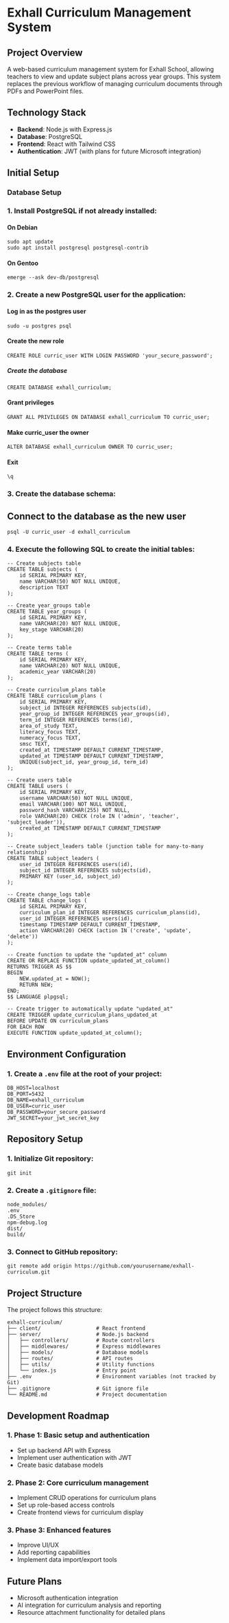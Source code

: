 # Exhall Curriculum Management System

## Project Overview
A web-based curriculum management system for Exhall School, allowing teachers to view and update subject plans across year groups. This system replaces the previous workflow of managing curriculum documents through PDFs and PowerPoint files.

## Technology Stack
- **Backend**: Node.js with Express.js
- **Database**: PostgreSQL
- **Frontend**: React with Tailwind CSS
- **Authentication**: JWT (with plans for future Microsoft integration)

## Initial Setup

### Database Setup

### 1. Install PostgreSQL if not already installed:

#### On Debian
```
sudo apt update
sudo apt install postgresql postgresql-contrib
```
#### On Gentoo
```
emerge --ask dev-db/postgresql
```
### 2. Create a new PostgreSQL user for the application:

#### Log in as the postgres user
```
sudo -u postgres psql
```
#### Create the new role
```
CREATE ROLE curric_user WITH LOGIN PASSWORD 'your_secure_password';
```
##### Create the database
```
CREATE DATABASE exhall_curriculum;
```
#### Grant privileges
```
GRANT ALL PRIVILEGES ON DATABASE exhall_curriculum TO curric_user;
```
#### Make curric_user the owner
```
ALTER DATABASE exhall_curriculum OWNER TO curric_user;
```
#### Exit
```
\q
```

### 3. Create the database schema:

## Connect to the database as the new user
```
psql -U curric_user -d exhall_curriculum
```
### 4. Execute the following SQL to create the initial tables:
```
-- Create subjects table
CREATE TABLE subjects (
    id SERIAL PRIMARY KEY,
    name VARCHAR(50) NOT NULL UNIQUE,
    description TEXT
);

-- Create year_groups table
CREATE TABLE year_groups (
    id SERIAL PRIMARY KEY,
    name VARCHAR(20) NOT NULL UNIQUE,
    key_stage VARCHAR(20)
);

-- Create terms table
CREATE TABLE terms (
    id SERIAL PRIMARY KEY,
    name VARCHAR(20) NOT NULL UNIQUE,
    academic_year VARCHAR(20)
);

-- Create curriculum_plans table
CREATE TABLE curriculum_plans (
    id SERIAL PRIMARY KEY,
    subject_id INTEGER REFERENCES subjects(id),
    year_group_id INTEGER REFERENCES year_groups(id),
    term_id INTEGER REFERENCES terms(id),
    area_of_study TEXT,
    literacy_focus TEXT,
    numeracy_focus TEXT,
    smsc TEXT,
    created_at TIMESTAMP DEFAULT CURRENT_TIMESTAMP,
    updated_at TIMESTAMP DEFAULT CURRENT_TIMESTAMP,
    UNIQUE(subject_id, year_group_id, term_id)
);

-- Create users table
CREATE TABLE users (
    id SERIAL PRIMARY KEY,
    username VARCHAR(50) NOT NULL UNIQUE,
    email VARCHAR(100) NOT NULL UNIQUE,
    password_hash VARCHAR(255) NOT NULL,
    role VARCHAR(20) CHECK (role IN ('admin', 'teacher', 'subject_leader')),
    created_at TIMESTAMP DEFAULT CURRENT_TIMESTAMP
);

-- Create subject_leaders table (junction table for many-to-many relationship)
CREATE TABLE subject_leaders (
    user_id INTEGER REFERENCES users(id),
    subject_id INTEGER REFERENCES subjects(id),
    PRIMARY KEY (user_id, subject_id)
);

-- Create change_logs table
CREATE TABLE change_logs (
    id SERIAL PRIMARY KEY,
    curriculum_plan_id INTEGER REFERENCES curriculum_plans(id),
    user_id INTEGER REFERENCES users(id),
    timestamp TIMESTAMP DEFAULT CURRENT_TIMESTAMP,
    action VARCHAR(20) CHECK (action IN ('create', 'update', 'delete'))
);

-- Create function to update the "updated_at" column
CREATE OR REPLACE FUNCTION update_updated_at_column()
RETURNS TRIGGER AS $$
BEGIN
    NEW.updated_at = NOW();
    RETURN NEW;
END;
$$ LANGUAGE plpgsql;

-- Create trigger to automatically update "updated_at"
CREATE TRIGGER update_curriculum_plans_updated_at
BEFORE UPDATE ON curriculum_plans
FOR EACH ROW
EXECUTE FUNCTION update_updated_at_column();
```
## Environment Configuration

### 1. Create a `.env` file at the root of your project:
```
DB_HOST=localhost
DB_PORT=5432
DB_NAME=exhall_curriculum
DB_USER=curric_user
DB_PASSWORD=your_secure_password
JWT_SECRET=your_jwt_secret_key
```
## Repository Setup

### 1. Initialize Git repository:
```
git init
```
### 2. Create a `.gitignore` file:
```
node_modules/
.env
.DS_Store
npm-debug.log
dist/
build/
```
### 3. Connect to GitHub repository: 
```
git remote add origin https://github.com/yourusername/exhall-curriculum.git
```
## Project Structure

The project follows this structure:
```
exhall-curriculum/
├── client/                  # React frontend
├── server/                  # Node.js backend
│   ├── controllers/         # Route controllers
│   ├── middlewares/         # Express middlewares
│   ├── models/              # Database models
│   ├── routes/              # API routes
│   ├── utils/               # Utility functions
│   └── index.js             # Entry point
├── .env                     # Environment variables (not tracked by Git)
├── .gitignore               # Git ignore file
└── README.md                # Project documentation
```
## Development Roadmap

### 1. **Phase 1**: Basic setup and authentication
   - Set up backend API with Express
   - Implement user authentication with JWT
   - Create basic database models

### 2. **Phase 2**: Core curriculum management
   - Implement CRUD operations for curriculum plans
   - Set up role-based access controls
   - Create frontend views for curriculum display

### 3. **Phase 3**: Enhanced features
   - Improve UI/UX
   - Add reporting capabilities
   - Implement data import/export tools

## Future Plans

- Microsoft authentication integration
- AI integration for curriculum analysis and reporting
- Resource attachment functionality for detailed plans
